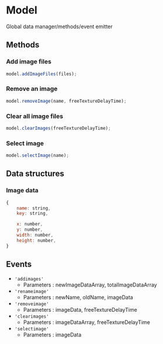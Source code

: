 # Model

Global data manager/methods/event emitter

## Methods

### Add image files

```javascript
model.addImageFiles(files);
```

### Remove an image

```javascript
model.removeImage(name, freeTextureDelayTime);
```

### Clear all image files

```javascript
model.clearImages(freeTextureDelayTime);
```

### Select image

```javascript
model.selectImage(name);
```

## Data structures

### Image data

```javascript
{
    name: string,
    key: string,

    x: number,
    y: number,
    width: number,
    height: number,    
}
```

## Events

- `'addimages'`
    - Parameters : newImageDataArray, totalImageDataArray
- `'renameimage'`
    - Parameters : newName, oldName, imageData
- `'removeimage'`
    - Parameters : imageData, freeTextureDelayTime
- `'clearimages'`
    - Parameters : imageDataArray, freeTextureDelayTime
- `'selectimage'`
    - Parameters : imageData